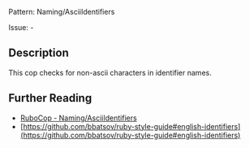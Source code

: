 Pattern: Naming/AsciiIdentifiers

Issue: -

## Description

This cop checks for non-ascii characters in identifier names.

## Further Reading

* [RuboCop - Naming/AsciiIdentifiers](https://rubocop.readthedocs.io/en/latest/cops_naming/#namingasciiidentifiers)
* [https://github.com/bbatsov/ruby-style-guide#english-identifiers](https://github.com/bbatsov/ruby-style-guide#english-identifiers)
